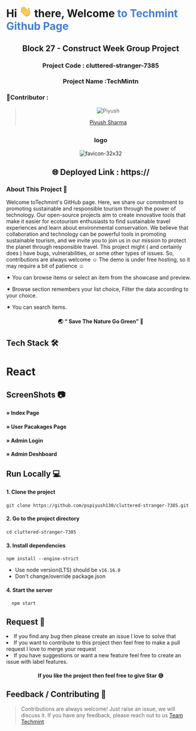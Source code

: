 # Hi <img src="https://raw.githubusercontent.com/ABSphreak/ABSphreak/master/gifs/Hi.gif" width="33"> there, Welcome <span style="color: #447ED5">to Techmint Github Page</span>



<div align="center">
       
 <h2>Block 27 - Construct Week Group Project</h2>
 <h3>Project Code : cluttered-stranger-7385</h3>
  <h3>Project Name :TechMintn</h3>
  

 </div>



 
<div align="center">
<h3 align="left">👷Contributor :</h3>
 


  
>![Piyush](https://user-images.githubusercontent.com/118152296/237017919-8398c051-aa6f-4cdf-9a45-c7cc854d5e63.png)
>
>
>  [Piyush Sharma](https://github.com/pspiyush130)

</div>

##

<div align="center">



 <div>  <h3>logo </h3>  
 
  ![favicon-32x32](https://github.com/pspiyush130/cluttered-stranger-7385/assets/118152296/e7447dbb-d98d-423c-bcef-9acc08b697e8) </div>


 
 ## 🌐 Deployed Link : https://
 

 </div>









  


<h3 align="left"> About This Project 📖</h3>


 
 <div aling="left">
  <p>   Welcome toTechmint's GitHub page. Here, we share our commitment to promoting sustainable and responsible tourism through the power of technology. Our open-source projects aim to create innovative tools that make it easier for ecotourism enthusiasts to find sustainable travel experiences and learn about environmental conservation. We believe that collaboration and technology can be powerful tools in promoting sustainable tourism, and we invite you to join us in our mission to protect the planet through responsible travel.
This project might ( and certainly does ) have bugs, vulnerabilities, or some other types of issues. So, contributions are always welcome ☺
 The demo is under free hosting, so it may require a bit of patience ☺ </p>



  
 </div>
   
    

✦ You can browse items or select an item from the showcase and preview.

✦ Browse section remembers your list choice, Filter the data according to your choice.

✦ You can search items.
 <div align="center">
   <h4> 🌏 “ Save The Nature   Go Green” 🌴 </h4>
   </div>
   
   

##


## Tech Stack 🛠

# React

##
## ScreenShots 📷
<h4>» Index Page </h4>



 
 <h4>» User Pacakages Page </h4>
 
 


 
   <h4>» Admin Login </h4>
   


 <h4>» Admin Deshboard </h4>
 

 
 ##
 
## Run Locally  💻

<h4>1. Clone the project </h4>

```
git clone https://github.com/pspiyush130/cluttered-stranger-7385.git

```

<h4>2. Go to the project directory </h4> 

```
cd cluttered-stranger-7385
```
<h4>3. Install dependencies </h4> 

```
npm install --engine-strict
```
- Use node version(LTS) should be `v16.16.0`
- Don't change/override package.json


<h4>4. Start the server </h4>

```
  npm start
```
##

## Request  🤗
<div>
<li>If you find any bug then please create an issue I love to solve that</li>
<li>If you want to contribute to this project then feel free to make a pull request I love to merge your request</li>
<li>If you have suggestions or want a new feature feel free to create an issue with label features.</li>
 </div>
   
  <div align="center">
   <h4>  If you like the project then feel free to give Star 😅</h4>
   </div>
  
 ## Feedback / Contributing 🤝
 > Contributions are always welcome! Just raise an issue, we will discuss it.
  > If you have any feedback, please reach out to us <a href="mailto: pspiyush130@gmail.com">Team Techmint</a>
